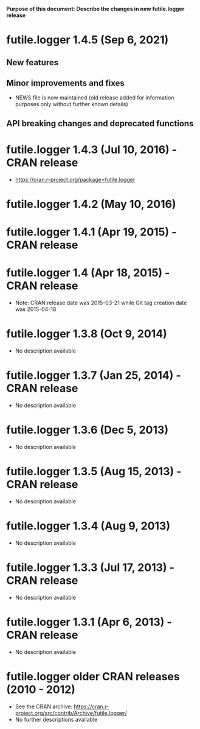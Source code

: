 **Purpose of this document: Describe the changes in new futile.logger release**



# futile.logger 1.4.5 (Sep 6, 2021)

## New features

## Minor improvements and fixes

* NEWS file is now maintained (old release added for information purposes only without further known details)

## API breaking changes and deprecated functions

# futile.logger 1.4.3 (Jul 10, 2016) - CRAN release

* https://cran.r-project.org/package=futile.logger

# futile.logger 1.4.2 (May 10, 2016)

# futile.logger 1.4.1 (Apr 19, 2015) - CRAN release

# futile.logger 1.4 (Apr 18, 2015) - CRAN release

* Note: CRAN release date was 2015-03-21 while Git tag creation date was 2015-04-18

# futile.logger 1.3.8 (Oct 9, 2014)

* No description available

# futile.logger 1.3.7 (Jan 25, 2014) - CRAN release

* No description available

# futile.logger 1.3.6 (Dec 5, 2013)

* No description available

# futile.logger 1.3.5 (Aug 15, 2013) - CRAN release

* No description available

# futile.logger 1.3.4 (Aug 9, 2013)

* No description available

# futile.logger 1.3.3 (Jul 17, 2013) - CRAN release

* No description available

# futile.logger 1.3.1 (Apr 6, 2013) - CRAN release

* No description available

# futile.logger older CRAN releases (2010 - 2012)

* See the CRAN archive: https://cran.r-project.org/src/contrib/Archive/futile.logger/
* No further descriptions available
